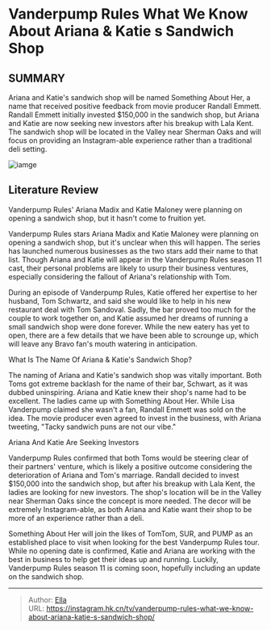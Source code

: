 # Vanderpump Rules What We Know About Ariana &amp; Katie s Sandwich Shop


## SUMMARY 



  Ariana and Katie&#39;s sandwich shop will be named Something About Her, a name that received positive feedback from movie producer Randall Emmett.   Randall Emmett initially invested $150,000 in the sandwich shop, but Ariana and Katie are now seeking new investors after his breakup with Lala Kent.   The sandwich shop will be located in the Valley near Sherman Oaks and will focus on providing an Instagram-able experience rather than a traditional deli setting.  

![iamge](https://static1.srcdn.com/wordpress/wp-content/uploads/2020/02/vanderpump-rules-katie.jpg)

## Literature Review
Vanderpump Rules&#39; Ariana Madix and Katie Maloney were planning on opening a sandwich shop, but it hasn&#39;t come to fruition yet.




Vanderpump Rules stars Ariana Madix and Katie Maloney were planning on opening a sandwich shop, but it&#39;s unclear when this will happen. The series has launched numerous businesses as the two stars add their name to that list. Though Ariana and Katie will appear in the Vanderpump Rules season 11 cast, their personal problems are likely to usurp their business ventures, especially considering the fallout of Ariana&#39;s relationship with Tom.




During an episode of Vanderpump Rules, Katie offered her expertise to her husband, Tom Schwartz, and said she would like to help in his new restaurant deal with Tom Sandoval. Sadly, the bar proved too much for the couple to work together on, and Katie assumed her dreams of running a small sandwich shop were done forever. While the new eatery has yet to open, there are a few details that we have been able to scrounge up, which will leave any Bravo fan&#39;s mouth watering in anticipation.


 What Is The Name Of Ariana &amp; Katie&#39;s Sandwich Shop? 
          

The naming of Ariana and Katie&#39;s sandwich shop was vitally important. Both Toms got extreme backlash for the name of their bar, Schwart, as it was dubbed uninspiring. Ariana and Katie knew their shop&#39;s name had to be excellent. The ladies came up with Something About Her. While Lisa Vanderpump claimed she wasn&#39;t a fan, Randall Emmett was sold on the idea. The movie producer even agreed to invest in the business, with Ariana tweeting, &#34;Tacky sandwich puns are not our vibe.&#34;






 Ariana And Katie Are Seeking Investors 
          

Vanderpump Rules confirmed that both Toms would be steering clear of their partners&#39; venture, which is likely a positive outcome considering the deterioration of Ariana and Tom&#39;s marriage. Randall decided to invest $150,000 into the sandwich shop, but after his breakup with Lala Kent, the ladies are looking for new investors. The shop&#39;s location will be in the Valley near Sherman Oaks since the concept is more needed. The decor will be extremely Instagram-able, as both Ariana and Katie want their shop to be more of an experience rather than a deli.

Something About Her will join the likes of TomTom, SUR, and PUMP as an established place to visit when looking for the best Vanderpump Rules tour. While no opening date is confirmed, Katie and Ariana are working with the best in business to help get their ideas up and running. Luckily, Vanderpump Rules season 11 is coming soon, hopefully including an update on the sandwich shop.






---

> Author: [Ella](https://instagram.hk.cn/)  
> URL: https://instagram.hk.cn/tv/vanderpump-rules-what-we-know-about-ariana-katie-s-sandwich-shop/  


